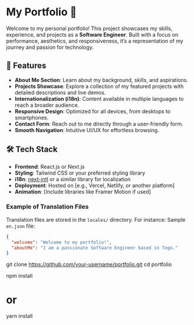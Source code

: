 # My Portfolio 🌟  

Welcome to my personal portfolio! This project showcases my skills, experience, and projects as a **Software Engineer**. Built with a focus on performance, aesthetics, and responsiveness, it’s a representation of my journey and passion for technology.  

## 🚀 Features  

- **About Me Section**: Learn about my background, skills, and aspirations.  
- **Projects Showcase**: Explore a collection of my featured projects with detailed descriptions and live demos.  
- **Internationalization (i18n)**: Content available in multiple languages to reach a broader audience.  
- **Responsive Design**: Optimized for all devices, from desktops to smartphones.  
- **Contact Form**: Reach out to me directly through a user-friendly form.  
- **Smooth Navigation**: Intuitive UI/UX for effortless browsing.  

## 🛠️ Tech Stack  

- **Frontend**: React.js or Next.js  
- **Styling**: Tailwind CSS or your preferred styling library  
- **i18n**: [next-intl](https://github.com/amannn/next-intl) or a similar library for localization  
- **Deployment**: Hosted on [e.g., Vercel, Netlify, or another platform]  
- **Animation**: [Include libraries like Framer Motion if used]

### Example of Translation Files  

Translation files are stored in the `locales/` directory. For instance: 
Sample `en.json` file:  
```json
{
  "welcome": "Welcome to my portfolio!",
  "aboutMe": "I am a passionate Software Engineer based in Togo."
}
```
git clone https://github.com/your-username/portfolio.git
cd portfolio

npm install
# or
yarn install
